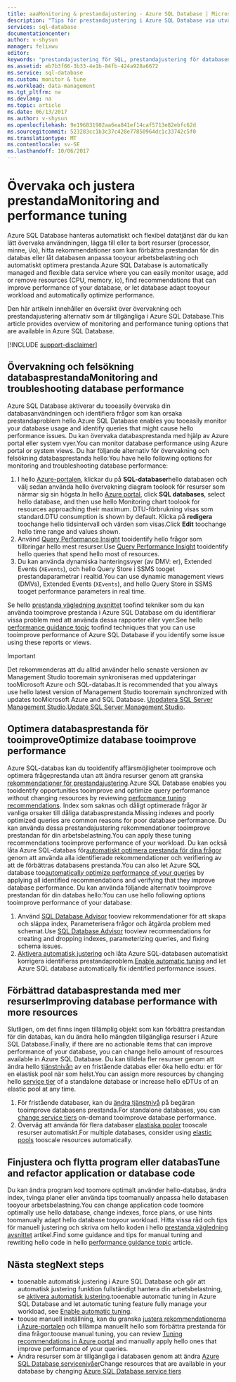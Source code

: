 ```yaml
---
title: aaaMonitoring & prestandajustering - Azure SQL Database | Microsoft Docs
description: "Tips för prestandajustering i Azure SQL Database via utvärdera och förbättra."
services: sql-database
documentationcenter: 
author: v-shysun
manager: felixwu
editor: 
keywords: "prestandajustering för SQL, prestandajustering för databasen, sql prestandajustering tips, prestandajustering för sql-databas"
ms.assetid: eb7b3f66-3b33-4e1b-84fb-424a928a6672
ms.service: sql-database
ms.custom: monitor & tune
ms.workload: data-management
ms.tgt_pltfrm: na
ms.devlang: na
ms.topic: article
ms.date: 06/13/2017
ms.author: v-shysun
ms.openlocfilehash: 9e196831902aa6ea841ef14caf5713e82ebfc62d
ms.sourcegitcommit: 523283cc1b3c37c428e77850964dc1c33742c5f0
ms.translationtype: MT
ms.contentlocale: sv-SE
ms.lasthandoff: 10/06/2017
---
```

# <a name="monitoring-and-performance-tuning"></a><span data-ttu-id="70313-104">Övervaka och justera prestanda</span><span class="sxs-lookup"><span data-stu-id="70313-104">Monitoring and performance tuning</span></span>

<span data-ttu-id="70313-105">Azure SQL Database hanteras automatiskt och flexibel datatjänst där du kan lätt övervaka användningen, lägga till eller ta bort resurser (processor, minne, i/o), hitta rekommendationer som kan förbättra prestandan för din databas eller låt databasen anpassa tooyour arbetsbelastning och automatiskt optimera prestanda.</span><span class="sxs-lookup"><span data-stu-id="70313-105">Azure SQL Database is automatically managed and flexible data service where you can easily monitor usage, add or remove resources (CPU, memory, io), find recommendations that can improve performance of your database, or let database adapt tooyour workload and automatically optimize performance.</span></span>

<span data-ttu-id="70313-106">Den här artikeln innehåller en översikt över övervakning och prestandajustering alternativ som är tillgängliga i Azure SQL Database.</span><span class="sxs-lookup"><span data-stu-id="70313-106">This article provides overview of monitoring and performance tuning options that are available in Azure SQL Database.</span></span>

[!INCLUDE [support-disclaimer](../../includes/support-disclaimer.md)]

## <a name="monitoring-and-troubleshooting-database-performance"></a><span data-ttu-id="70313-107">Övervakning och felsökning databasprestanda</span><span class="sxs-lookup"><span data-stu-id="70313-107">Monitoring and troubleshooting database performance</span></span>

<span data-ttu-id="70313-108">Azure SQL Database aktiverar du tooeasily övervaka din databasanvändningen och identifiera frågor som kan orsaka prestandaproblem hello.</span><span class="sxs-lookup"><span data-stu-id="70313-108">Azure SQL Database enables you tooeasily monitor your database usage and identify queries that might cause hello performance issues.</span></span> <span data-ttu-id="70313-109">Du kan övervaka databasprestanda med hjälp av Azure portal eller system vyer.</span><span class="sxs-lookup"><span data-stu-id="70313-109">You can monitor database performance using Azure portal or system views.</span></span> <span data-ttu-id="70313-110">Du har följande alternativ för övervakning och felsökning databasprestanda hello:</span><span class="sxs-lookup"><span data-stu-id="70313-110">You have hello following options for monitoring and troubleshooting database performance:</span></span>

1. <span data-ttu-id="70313-111">I hello [Azure-portalen](https://portal.azure.com), klickar du på **SQL-databaser**hello databasen och välj sedan använda hello övervakning diagram toolook för resurser som närmar sig sin högsta.</span><span class="sxs-lookup"><span data-stu-id="70313-111">In hello [Azure portal](https://portal.azure.com), click **SQL databases**, select hello database, and then use hello Monitoring chart toolook for resources approaching their maximum.</span></span> <span data-ttu-id="70313-112">DTU-förbrukning visas som standard.</span><span class="sxs-lookup"><span data-stu-id="70313-112">DTU consumption is shown by default.</span></span> <span data-ttu-id="70313-113">Klicka på **redigera** toochange hello tidsintervall och värden som visas.</span><span class="sxs-lookup"><span data-stu-id="70313-113">Click **Edit** toochange hello time range and values shown.</span></span>
2. <span data-ttu-id="70313-114">Använd [Query Performance Insight](sql-database-query-performance.md) tooidentify hello frågor som tillbringar hello mest resurser.</span><span class="sxs-lookup"><span data-stu-id="70313-114">Use [Query Performance Insight](sql-database-query-performance.md) tooidentify hello queries that spend hello most of resources.</span></span>
3. <span data-ttu-id="70313-115">Du kan använda dynamiska hanteringsvyer (av DMV: er), Extended Events (`XEvents`), och hello Query Store i SSMS tooget prestandaparametrar i realtid.</span><span class="sxs-lookup"><span data-stu-id="70313-115">You can use dynamic management views (DMVs), Extended Events (`XEvents`), and hello Query Store in SSMS tooget performance parameters in real time.</span></span>

<span data-ttu-id="70313-116">Se hello [prestanda vägledning avsnittet](sql-database-performance-guidance.md) toofind tekniker som du kan använda tooimprove prestanda i Azure SQL Database om du identifierar vissa problem med att använda dessa rapporter eller vyer.</span><span class="sxs-lookup"><span data-stu-id="70313-116">See hello [performance guidance topic](sql-database-performance-guidance.md) toofind techniques that you can use tooimprove performance of Azure SQL Database if you identify some issue using these reports or views.</span></span>

> [!IMPORTANT] 
> <span data-ttu-id="70313-117">Det rekommenderas att du alltid använder hello senaste versionen av Management Studio tooremain synkroniseras med uppdateringar tooMicrosoft Azure och SQL-databas.</span><span class="sxs-lookup"><span data-stu-id="70313-117">It is recommended that you always use hello latest version of Management Studio tooremain synchronized with updates tooMicrosoft Azure and SQL Database.</span></span> <span data-ttu-id="70313-118">[Uppdatera SQL Server Management Studio](https://msdn.microsoft.com/library/mt238290.aspx).</span><span class="sxs-lookup"><span data-stu-id="70313-118">[Update SQL Server Management Studio](https://msdn.microsoft.com/library/mt238290.aspx).</span></span>
>

## <a name="optimize-database-tooimprove-performance"></a><span data-ttu-id="70313-119">Optimera databasprestanda för tooimprove</span><span class="sxs-lookup"><span data-stu-id="70313-119">Optimize database tooimprove performance</span></span>

<span data-ttu-id="70313-120">Azure SQL-databas kan du tooidentify affärsmöjligheter tooimprove och optimera frågeprestanda utan att ändra resurser genom att granska [rekommendationer för prestandajustering](sql-database-advisor.md).</span><span class="sxs-lookup"><span data-stu-id="70313-120">Azure SQL Database enables you tooidentify opportunities tooimprove and optimize query performance without changing resources by reviewing [performance tuning recommendations](sql-database-advisor.md).</span></span> <span data-ttu-id="70313-121">Index som saknas och dåligt optimerade frågor är vanliga orsaker till dåliga databasprestanda.</span><span class="sxs-lookup"><span data-stu-id="70313-121">Missing indexes and poorly optimized queries are common reasons for poor database performance.</span></span> <span data-ttu-id="70313-122">Du kan använda dessa prestandajustering rekommendationer tooimprove prestandan för din arbetsbelastning.</span><span class="sxs-lookup"><span data-stu-id="70313-122">You can apply these tuning recommendations tooimprove performance of your workload.</span></span>
<span data-ttu-id="70313-123">Du kan också låta Azure SQL-databas för[automatiskt optimera prestanda för dina frågor](sql-database-automatic-tuning.md) genom att använda alla identifierade rekommendationer och verifiering av att de förbättras databasens prestanda.</span><span class="sxs-lookup"><span data-stu-id="70313-123">You can also let Azure SQL database too[automatically optimize performance of your queries](sql-database-automatic-tuning.md) by applying all identified recommendations and verifying that they improve database performance.</span></span> <span data-ttu-id="70313-124">Du kan använda följande alternativ tooimprove prestandan för din databas hello:</span><span class="sxs-lookup"><span data-stu-id="70313-124">You can use hello following options tooimprove performance of your database:</span></span>

1. <span data-ttu-id="70313-125">Använd [SQL Database Advisor](sql-database-advisor-portal.md) tooview rekommendationer för att skapa och släppa index, Parameterisera frågor och åtgärda problem med schemat.</span><span class="sxs-lookup"><span data-stu-id="70313-125">Use [SQL Database Advisor](sql-database-advisor-portal.md) tooview recommendations for creating and dropping indexes, parameterizing queries, and fixing schema issues.</span></span>
2. <span data-ttu-id="70313-126">[Aktivera automatisk justering](sql-database-automatic-tuning-enable.md) och låta Azure SQL-databasen automatiskt korrigera identifieras prestandaproblem.</span><span class="sxs-lookup"><span data-stu-id="70313-126">[Enable automatic tuning](sql-database-automatic-tuning-enable.md) and let Azure SQL database automatically fix identified performance issues.</span></span>

## <a name="improving-database-performance-with-more-resources"></a><span data-ttu-id="70313-127">Förbättrad databasprestanda med mer resurser</span><span class="sxs-lookup"><span data-stu-id="70313-127">Improving database performance with more resources</span></span>

<span data-ttu-id="70313-128">Slutligen, om det finns ingen tillämplig objekt som kan förbättra prestandan för din databas, kan du ändra hello mängden tillgängliga resurser i Azure SQL Database.</span><span class="sxs-lookup"><span data-stu-id="70313-128">Finally, if there are no actionable items that can improve performance of your database, you can change hello amount of resources available in Azure SQL Database.</span></span> <span data-ttu-id="70313-129">Du kan tilldela fler resurser genom att ändra hello [tjänstnivån](sql-database-service-tiers.md) av en fristående databas eller öka hello edtu: er för en elastisk pool när som helst.</span><span class="sxs-lookup"><span data-stu-id="70313-129">You can assign more resources by changing hello [service tier](sql-database-service-tiers.md) of a standalone database or increase hello eDTUs of an elastic pool at any time.</span></span>
1. <span data-ttu-id="70313-130">För fristående databaser, kan du [ändra tjänstnivå](sql-database-service-tiers.md) på begäran tooimprove databasens prestanda.</span><span class="sxs-lookup"><span data-stu-id="70313-130">For standalone databases, you can [change service tiers](sql-database-service-tiers.md) on-demand tooimprove database performance.</span></span>
2. <span data-ttu-id="70313-131">Överväg att använda för flera databaser [elastiska pooler](sql-database-elastic-pool-guidance.md) tooscale resurser automatiskt.</span><span class="sxs-lookup"><span data-stu-id="70313-131">For multiple databases, consider using [elastic pools](sql-database-elastic-pool-guidance.md) tooscale resources automatically.</span></span>

## <a name="tune-and-refactor-application-or-database-code"></a><span data-ttu-id="70313-132">Finjustera och flytta program eller databas</span><span class="sxs-lookup"><span data-stu-id="70313-132">Tune and refactor application or database code</span></span>

<span data-ttu-id="70313-133">Du kan ändra program kod toomore optimalt använder hello-databas, ändra index, tvinga planer eller använda tips toomanually anpassa hello databasen tooyour arbetsbelastning.</span><span class="sxs-lookup"><span data-stu-id="70313-133">You can change application code toomore optimally use hello database, change indexes, force plans, or use hints toomanually adapt hello database tooyour workload.</span></span> <span data-ttu-id="70313-134">Hitta vissa råd och tips för manuell justering och skriva om hello koden i hello [prestanda vägledning avsnittet](sql-database-performance-guidance.md) artikel.</span><span class="sxs-lookup"><span data-stu-id="70313-134">Find some guidance and tips for manual tuning and rewriting hello code in hello [performance guidance topic](sql-database-performance-guidance.md) article.</span></span>


## <a name="next-steps"></a><span data-ttu-id="70313-135">Nästa steg</span><span class="sxs-lookup"><span data-stu-id="70313-135">Next steps</span></span>

- <span data-ttu-id="70313-136">tooenable automatisk justering i Azure SQL Database och gör att automatisk justering funktion fullständigt hantera din arbetsbelastning, se [aktivera automatisk justering](sql-database-automatic-tuning-enable.md).</span><span class="sxs-lookup"><span data-stu-id="70313-136">tooenable automatic tuning in Azure SQL Database and let automatic tuning feature fully manage your workload, see [Enable automatic tuning](sql-database-automatic-tuning-enable.md).</span></span>
- <span data-ttu-id="70313-137">toouse manuell inställning, kan du granska [justera rekommendationerna i Azure-portalen](sql-database-advisor-portal.md) och tillämpa manuellt hello som förbättra prestanda för dina frågor.</span><span class="sxs-lookup"><span data-stu-id="70313-137">toouse manual tuning, you can review [Tuning recommendations in Azure portal](sql-database-advisor-portal.md) and manually apply hello ones that improve performance of your queries.</span></span>
- <span data-ttu-id="70313-138">Ändra resurser som är tillgängliga i databasen genom att ändra [Azure SQL Database servicenivåer](sql-database-performance-guidance.md)</span><span class="sxs-lookup"><span data-stu-id="70313-138">Change resources that are available in your database by changing [Azure SQL Database service tiers](sql-database-performance-guidance.md)</span></span>